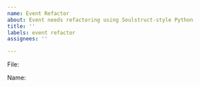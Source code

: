 ```yaml
---
name: Event Refactor
about: Event needs refactoring using Soulstruct-style Python
title: ''
labels: event refactor
assignees: ''

---
```


File:

Name:
